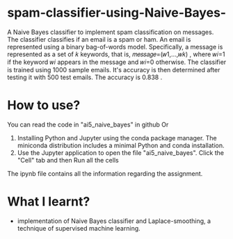 # spam-classifier-using-Naive-Bayes-
A Naive Bayes classifier to implement spam classification on messages. 
The classifier classifies if an email is a spam or ham. An email is represented using a binary bag-of-words model. Specifically, a message is represented as a set of  𝑘  keywords, that is,  𝑚𝑒𝑠𝑠𝑎𝑔𝑒=(𝑤1,...,𝑤𝑘) , where  𝑤𝑖=1  if the keyword  𝑤𝑖  appears in the message and  𝑤𝑖=0  otherwise. 
The classifier is trained using 1000 sample emails. It's accuracy is then determined after testing it with 500 test emails. The accuracy is 0.838 .

# How to use?
You can read the code in "ai5_naive_bayes" in github 
Or
1) Installing Python and Jupyter using the conda package manager. The miniconda distribution includes a minimal Python and conda installation.
2) Use the Jupyter application to open the file "ai5_naive_bayes". Click the "Cell" tab and then Run all the cells 

The ipynb file contains all the information regarding the assignment.

# What I learnt?
- implementation of Naive Bayes classifier and Laplace-smoothing, a technique of supervised machine learning. 
